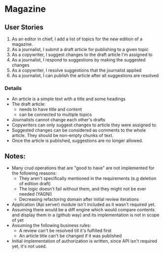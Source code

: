 # Magazine

## User Stories

1. As an editor in chief, I add a list of topics for the new edition of a magazine.
2. As a journalist, I submit a draft article for publishing to a given topic
3. As a copywriter, I suggest changes to the draft article I'm assigned to
4. As a journalist, I respond to suggestions by making the suggested changes
5. As a copywriter, I resolve suggestions that the journalist applied
6. As a journalist, I can publish the article after all suggestions are resolved

### Details

- An article is a simple text with a title and some headings
- The draft article:
    - needs to have title and content
    - can be connected to multiple topics
- Journalists cannot change each other's drafts
- Copywriters can only suggest changes to article they were assigned to.
- Suggested changes can be considered as comments to the whole article. They should be non-empty chunks of text.
- Once the article is published, suggestions are no longer allowed.


## Notes:
* Many crud operations that are "good to have" are not implemented for the following reasons:
    * They aren't specifically mentioned in the requirements (e.g deletion of edition draft)
    * The logic doesn't fail without them, and they might not be ever needed (YAGNI)
    * Decreasing refactoring domain after initial review iterations
* Application (Api server) module isn't included as it wasn't required yet.
* Assuming there would be a diff engine which would compare contents and display them in a (github way) and its implementation is not in scope of yet 
* Assuming the following business rules:
    * A review can't be resolved till it's fulfilled first
    * An article title can't be changed if it was published
* Initial implementation of authorization is written, since API isn't required yet, it's not used.
